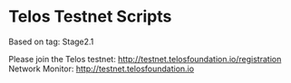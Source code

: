 # Telos Testnet Scripts

Based on tag: Stage2.1

Please join the Telos testnet: http://testnet.telosfoundation.io/registration
Network Monitor: http://testnet.telosfoundation.io  
